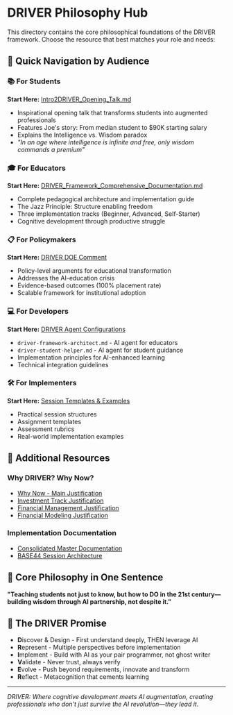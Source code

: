 # DRIVER Philosophy Hub

This directory contains the core philosophical foundations of the DRIVER framework. Choose the resource that best matches your role and needs:

## 🎯 Quick Navigation by Audience

### 📚 **For Students**
**Start Here:** [Intro2DRIVER_Opening_Talk.md](./Intro2DRIVER_Opening_Talk.md)
- Inspirational opening talk that transforms students into augmented professionals
- Features Joe's story: From median student to $90K starting salary
- Explains the Intelligence vs. Wisdom paradox
- *"In an age where intelligence is infinite and free, only wisdom commands a premium"*

### 🎓 **For Educators**
**Start Here:** [DRIVER_Framework_Comprehensive_Documentation.md](./DRIVER_Framework_Comprehensive_Documentation.md)
- Complete pedagogical architecture and implementation guide
- The Jazz Principle: Structure enabling freedom
- Three implementation tracks (Beginner, Advanced, Self-Starter)
- Cognitive development through productive struggle

### 📋 **For Policymakers**
**Start Here:** [DRIVER DOE Comment](./DRIVER_DOE_Comment_Final_2025.md)
- Policy-level arguments for educational transformation
- Addresses the AI-education crisis
- Evidence-based outcomes (100% placement rate)
- Scalable framework for institutional adoption

### 💻 **For Developers**
**Start Here:** [DRIVER Agent Configurations](../DRIVER-app/agents/)
- `driver-framework-architect.md` - AI agent for educators
- `driver-student-helper.md` - AI agent for student guidance
- Implementation principles for AI-enhanced learning
- Technical integration guidelines

### 🛠️ **For Implementers**
**Start Here:** [Session Templates & Examples](../DRIVER-app/)
- Practical session structures
- Assignment templates
- Assessment rubrics
- Real-world implementation examples

## 📖 Additional Resources

### Why DRIVER? Why Now?
- [Why Now - Main Justification](../cinderzhang.github.io/Why_Now_DRIVER_Framework.md)
- [Investment Track Justification](../DRIVER-EssentialsofInvestment/Why_Now_DRIVER_Framework_Justification.md)
- [Financial Management Justification](../DRIVER-FinancialManagement/Why_Now_DRIVER_Framework_Justification.md)
- [Financial Modeling Justification](../DRIVER-FinancialModeling/Why_Now_DRIVER_Framework_Justification.md)

### Implementation Documentation
- [Consolidated Master Documentation](../DRIVER-app/DRIVER_Consolidated_Master_Documentation.md)
- [BASE44 Session Architecture](../DRIVER-app/BASE44_Database_Session_Architecture.md)

## 🌟 Core Philosophy in One Sentence

**"Teaching students not just to know, but how to DO in the 21st century—building wisdom through AI partnership, not despite it."**

## 🚀 The DRIVER Promise

- **D**iscover & Design - First understand deeply, THEN leverage AI
- **R**epresent - Multiple perspectives before implementation
- **I**mplement - Build with AI as your pair programmer, not ghost writer
- **V**alidate - Never trust, always verify
- **E**volve - Push beyond requirements, innovate and transform
- **R**eflect - Metacognition that cements learning

---

*DRIVER: Where cognitive development meets AI augmentation, creating professionals who don't just survive the AI revolution—they lead it.*